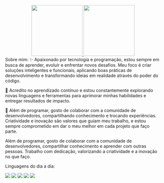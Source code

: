 <div align="center"> <a href="https://github.com/CALLEGARii"> <img height="165em" src="https://github-readme-stats.vercel.app/api?username=CALLEGARii&show_icons=true&theme=midnight-purple&include_all_commits=true&count_private=true"/> <img height="165em" src="https://github-readme-stats.vercel.app/api/top-langs/?username=CALLEGARii&layout=compact&theme=midnight-purple"/> </a> </div>
Sobre mim:
✨ Apaixonado por tecnologia e programação, estou sempre em busca de aprender, evoluir e enfrentar novos desafios. Meu foco é criar soluções inteligentes e funcionais, aplicando boas práticas de desenvolvimento e transformando ideias em realidade através do poder do código.

🚀 Acredito no aprendizado contínuo e estou constantemente explorando novas linguagens e ferramentas para aprimorar minhas habilidades e entregar resultados de impacto.

🤝 Além de programar, gosto de colaborar com a comunidade de desenvolvedores, compartilhando conhecimento e trocando experiências. Criatividade e inovação são valores que guiam meu trabalho, e estou sempre comprometido em dar o meu melhor em cada projeto que faço parte.

Além de programar, gosto de colaborar com a comunidade de desenvolvedores, compartilhar conhecimento e aprender com outras pessoas. Trabalho com dedicação, valorizando a criatividade e a inovação no que faço.

Linguagens do dia a dia:
<div> <img src="https://img.shields.io/badge/C++-00599C?style=for-the-badge&logo=c%2B%2B&logoColor=white" /> <img src="https://img.shields.io/badge/CSS3-1572B6?style=for-the-badge&logo=css3&logoColor=white" /> <img src="https://img.shields.io/badge/HTML5-E34F26?style=for-the-badge&logo=html5&logoColor=white"> <img src="https://img.shields.io/badge/JavaScript-F7DF1E?style=for-the-badge&logo=javascript&logoColor=black" /> <img src="https://img.shields.io/badge/Java-007396?style=for-the-badge&logo=java&logoColor=white"> </div>

